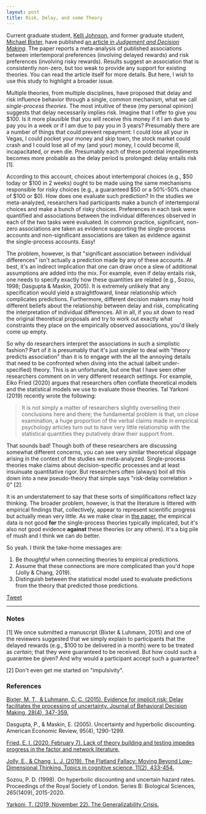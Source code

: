 ```yaml
---
layout: post
title: Risk, Delay, and some Theory
---
```


Current graduate student, [Kelli Johnson](./people/), and former graduate student, [Michael Bixter](https://www.montclair.edu/profilepages/view_profile.php?username=bixterm), have published [an article in *Judgement and Decision Making*](http://www.sjdm.org/journal/18/18308/jdm18308.pdf).  The paper reports a meta-analysis of published associations between intertemporal preferences (involving delayed rewards) and risk preferences (involving risky rewards).  Results suggest an association that is consistently non-zero, but too weak to provide any support for existing theories.  You can read the article itself for more details.  But here, I wish to use this study to highlight a broader issue.

Multiple theories, from multiple disciplines, have proposed that delay and risk influence behavior through a single, common mechanism, what we call *single-process theories*.  The most intuitive of these (my personal opinion) suggests that delay necessarily implies risk.  Imagine that I offer to give you $100.  Is it more plausible that you will receive this money if it I am due to pay you in a week or if I am due to pay you in 3 years?  Presumably there are a number of things that could prevent repayment: I could lose all your in Vegas, I could pocket your money and skip town, the stock market could crash and I could lose all of my (and your) money, I could become ill, incapacitated, or even die.  Presumably each of these potential impediments becomes more probable as the delay period is prolonged: delay entails risk [1].

According to this account, choices about intertemporal choices (e.g., $50 today or $100 in 2 weeks) ought to be made using the same mechanisms responsible for risky choices (e.g., a guaranteed $50 or a 50%-50% chance of $100 or $0).  How does one evaluate such prediction?  In the studies we meta-analyzed, researchers had participants make a bunch of intertemporal choices and make a bunch of risky choices.  Preferences in each task were quantified and associations between the individual differences observed in each of the two tasks were evaluated.  In common practice, significant, non-zero associations are taken as evidence supporting the single-process accounts and non-significant associations are taken as evidence against the single-process accounts.  Easy!

The problem, however, is that "significant association between individual differences" isn't actually a prediction made by any of these accounts.  At best, it's an indirect implication that one can draw once a slew of additional assumptions are added into the mix.  For example, even if delay entails risk, one needs to specify exactly how these quantities are related (e.g., Sozou, 1998; Dasgupta & Maskin, 2005).  It is extremely unlikely that any specification would yield a straightfoward, linear relationship which complicates predictions.  Furthermore, different decision makers may hold different beliefs about the relationship between delay and risk, complicating the interpretation of individual differences.  All in all, if you sit down to read the original theoretical proposals and try to work out exactly what constraints they place on the empirically observed associations, you'd likely come up empty.

So why do researchers interpret the associations in such a simplistic fashion?  Part of it is presumably that it's just simpler to deal with "theory predicts association" than it is to engage with the all the annoying details that need to be confronted when diving into the actual (albeit under-specified) theory.  This is an unfortunate, but one that I have seen other researchers comment on in very different research settings.  For example, Eiko Fried (2020) argues that researchers often conflate theoretical models and the statistical models we use to evaluate those theories.  Tal Yarkoni (2019) recently wrote the following:

> It is not simply a matter of researchers slightly overselling their conclusions here and there; the fundamental problem is that, on close examination, a huge proportion of the verbal claims made in empirical psychology articles turn out to have very little relationship with the statistical quantities they putatively draw their support from.

That sounds bad!  Though both of these researchers are discussing somewhat different concerns, you can see very similar theoretical slippage arising in the context of the studies we meta-analyzed.  Single-process theories make claims about decision-specific processes and at least insuinuate quantitative rigor.  But researchers often (always) boil all this down into a new pseudo-theory that simple says "risk-delay correlation > 0" [2].

It is an understatement to say that these sorts of simplificaitons reflect lazy thinking.  The broader problem, however, is that the literature is littered with empirical findings that, collectively, appear to represent scientific progress but actually mean very little.  As we make clear in [the paper](http://www.sjdm.org/journal/18/18308/jdm18308.pdf), the empirical data is not good **for** the single-process theories typically implicated, but it's also not good evidence **against** these theories (or any others).  It's a big pile of mush and I think we can do better.

So yeah.  I think the take-home messages are:

1. Be *thoughtful* when connecting theories to empirical predictions.
2. Assume that these connections are more complicated than you'd hope (Jolly & Chang, 2019).
3. Distinguish between the statistical model used to evaluate predictions from the theory that predicted those predictions.

<a class="twitter-share-button"
  href="https://twitter.com/intent/tweet?text=https://cluhmann.github.io/metaJDM/" data-size="large">
Tweet</a>

---
### Notes

[1] We once submitted a manuscript (Bixter & Luhmann, 2015) and one of the reviewers suggested that we simply explain to participants that the delayed rewards (e.g., $100 to be delivered in a month) were to be treated as *certain*; that they were guaranteed to be received.  But how could such a guarantee be given?  And why would a participant accept such a guarantee?

[2] Don't even get me started on "impulsivity".


### References

[Bixter, M. T., & Luhmann, C. C. (2015). Evidence for implicit risk: Delay facilitates the processing of uncertainty. Journal of Behavioral Decision Making, 28(4), 347-359.](https://doi.org/10.1002/bdm.1853)

Dasgupta, P., & Maskin, E. (2005). Uncertainty and hyperbolic discounting. American Economic Review, 95(4), 1290-1299.

[Fried, E. I. (2020, February 7). Lack of theory building and testing impedes progress in the factor and network literature.](https://doi.org/10.31234/osf.io/zg84s)

[Jolly, E., & Chang, L. J. (2019). The Flatland Fallacy: Moving Beyond Low–Dimensional Thinking. Topics in cognitive science, 11(2), 433-454.](https://doi.org/10.1111/tops.12404)

Sozou, P. D. (1998). On hyperbolic discounting and uncertain hazard rates. Proceedings of the Royal Society of London. Series B: Biological Sciences, 265(1409), 2015-2020.

[Yarkoni, T. (2019, November 22). The Generalizability Crisis.](https://doi.org/10.31234/osf.io/jqw35)

